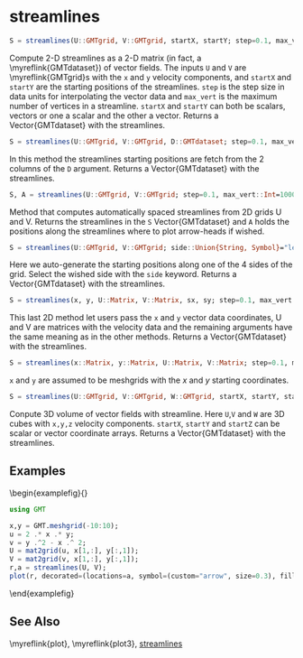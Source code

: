 # streamlines

```julia
S = streamlines(U::GMTgrid, V::GMTgrid, startX, startY; step=0.1, max_vert::Int=10000)
```

Compute 2-D streamlines as a 2-D matrix (in fact, a \myreflink{GMTdataset}) of vector fields.
The inputs `U` and `V` are \myreflink{GMTgrid}s with the `x` and `y` velocity components, and `startX` and
`startY` are the starting positions of the streamlines. `step` is the step size in data units for
interpolating the vector data and `max_vert` is the maximum number of vertices in a streamline.
`startX` and `startY` can both be scalars, vectors or one a scalar and the other a vector.
Returns a Vector{GMTdataset} with the streamlines.

```julia
S = streamlines(U::GMTgrid, V::GMTgrid, D::GMTdataset; step=0.1, max_vert::Int=10000)
```

In this method the streamlines starting positions are fetch from the 2 columns of the `D` argument.
Returns a Vector{GMTdataset} with the streamlines.

```julia
S, A = streamlines(U::GMTgrid, V::GMTgrid; step=0.1, max_vert::Int=10000)
```

Method that computes automatically spaced streamlines from 2D grids U and V. Returns the streamlines
in the `S` Vector{GMTdataset} and `A` holds the positions along the streamlines where to plot
arrow-heads if wished.

```julia
S = streamlines(U::GMTgrid, V::GMTgrid; side::Union{String, Symbol}="left", step=0.1, max_vert::Int=10000)
```

Here we auto-generate the starting positions along one of the 4 sides of the grid. Select the wished side
with the `side` keyword. Returns a Vector{GMTdataset} with the streamlines.

```julia
S = streamlines(x, y, U::Matrix, V::Matrix, sx, sy; step=0.1, max_vert::Int=10000)
```

This last 2D method let users pass the `x` and `y` vector data coordinates, U and V are matrices with the
velocity data and the remaining arguments have the same meaning as in the other methods. Returns a
Vector{GMTdataset} with the streamlines.

```julia
S = streamlines(x::Matrix, y::Matrix, U::Matrix, V::Matrix; step=0.1, max_vert::Int=10000)
```

`x` and `y` are assumed to be meshgrids with the *x* and *y* starting coordinates.

```julia
S = streamlines(U::GMTgrid, V::GMTgrid, W::GMTgrid, startX, startY, startZ; step=0.1, max_vert::Int=10000)
```

Conpute 3D volume of vector fields with streamline. Here `U`,`V` and `W` are 3D cubes with `x,y,z`
velocity components. `startX`, `startY` and `startZ` can be scalar or vector coordinate arrays.
Returns a Vector{GMTdataset} with the streamlines.

Examples
--------

\begin{examplefig}{}
```julia
using GMT

x,y = GMT.meshgrid(-10:10);
u = 2 .* x .* y;
v = y .^2 - x .^ 2;
U = mat2grid(u, x[1,:], y[:,1]);
V = mat2grid(v, x[1,:], y[:,1]);
r,a = streamlines(U, V);
plot(r, decorated=(locations=a, symbol=(custom="arrow", size=0.3), fill=:black, dec2=true), show=1)
```
\end{examplefig}


See Also
--------

\myreflink{plot}, \myreflink{plot3},
[streamlines](https://www.generic-mapping-tools.org/GMTjl_doc/examples/contours/01_contour_examples/#streamlines)
